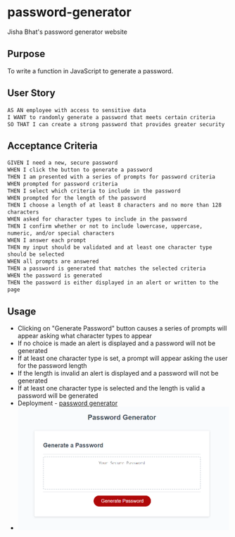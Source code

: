 # password-generator

Jisha Bhat's password generator website

## Purpose
To write a function in JavaScript to generate a password.

## User Story

```
AS AN employee with access to sensitive data
I WANT to randomly generate a password that meets certain criteria
SO THAT I can create a strong password that provides greater security
```

## Acceptance Criteria

```
GIVEN I need a new, secure password
WHEN I click the button to generate a password
THEN I am presented with a series of prompts for password criteria
WHEN prompted for password criteria
THEN I select which criteria to include in the password
WHEN prompted for the length of the password
THEN I choose a length of at least 8 characters and no more than 128 characters
WHEN asked for character types to include in the password
THEN I confirm whether or not to include lowercase, uppercase, numeric, and/or special characters
WHEN I answer each prompt
THEN my input should be validated and at least one character type should be selected
WHEN all prompts are answered
THEN a password is generated that matches the selected criteria
WHEN the password is generated
THEN the password is either displayed in an alert or written to the page
```

## Usage

* Clicking on "Generate Password" button causes a series of prompts will appear asking what character types to appear
* If no choice is made an alert is displayed and a password will not be generated
* If at least one character type is set, a prompt will appear asking the user for the password length
* If the length is invalid an alert is displayed and a password will not be generated
* If at least one character type is selected and the length is valid a password will be generated
* Deployment - [password generator](https://bhatj.github.io/password-generator/)
* ![password generator!](./Develop/assets/images/password-generator-screenshot.png)